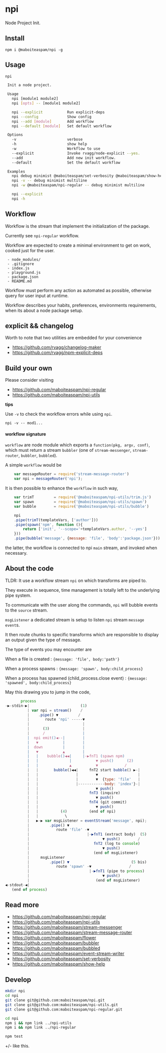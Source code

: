 # npi

Node Project Init.

## Install

    npm i @maboiteaspam/npi -g

## Usage

```bash
npi

 Init a node project.

 Usage
   npi [module1 module2]
   npi [opts] -- [module1 module2]

   npi --explicit           Run explicit-deps
   npi --config             Show config
   npi --add [module]       Add workflow
   npi --default [module]   Set default workflow

 Options
   -v                       verbose
   -h                       show help
   -w                       Workflow to use
   --explicit               Invoke rvagg/node-explicit --yes.
   --add                    Add new init workflow.
   --default                Set the default workflow

 Examples
   npi debug minimist @maboiteaspam/set-verbosity @maboiteaspam/show-help
   npi -v -- debug minimist multiline
   npi -w @maboiteaspam/npi-regular -- debug minimist multiline

   npi --explicit
   npi -h
```

## Workflow

Workflow is the stream that implement the initialization of the package.

Currently see `npi-regular` workflow.

Workflow are expected to create a
minimal environment to get on work,
cooked just for the user.

```
 - node_modules/
 - .gitignore
 - index.js
 - playground.js
 - package.json
 - README.md
```

Workflow must perform any action as automated as possible,
otherwise query for user input at runtime.

Workflow describes your habits, preferences,
environments requirements,
when its about a node package setup.

## explicit && changelog

Worth to note that two utilities are embedded for your convenience

- https://github.com/rvagg/changelog-maker
- https://github.com/rvagg/npm-explicit-deps


## Build your own

Please consider visiting

- https://github.com/maboiteaspam/npi-regular
- https://github.com/maboiteaspam/npi-utils

__tips__

Use `-v` to check the workflow errors while using `npi`.

```
npi -v -- mod1...
```

#### workflow signature

`workflow` are node module which exports a `function(pkg, argv, conf)`,
which must return a stream `bubbler`
(one of `stream-messenger`, `stream-router`, `bubbler`, `bubbled`).

A simple `workflow` would be

```js
    var messageRouter = require('stream-message-router')
    var npi = messageRouter('npi');
```

It is then possible to enhance the `workflow` in such way,

```js
    var trimT         = require('@maboiteaspam/npi-utils/trim.js')
    var spawn         = require('@maboiteaspam/npi-utils/spawn')
    var bubble        = require('@maboiteaspam/npi-utils/bubble')

    npi
    .pipe(trimT(templateVars, ['author']))
    .pipe(spawn('npm', function (){
        return ['init', '--scope='+templateVars.author, '--yes']
    }))
    .pipe(bubble('message', {message: 'file', 'body':'package.json'}))
```

the latter, the workflow is connected to npi `main` stream, and invoked when necessary.

## About the code

TLDR: It use a workflow stream `npi` on which transforms are piped to.

They execute in sequence, time management is totally left to the underlying pipe system.

To communicate with the user along the commands, `npi` will bubble events to the `source` stream.

`msgListener` a dedicated stream is setup to listen `npi` stream  `message event`s.

It then route chunks to specific transforms which are responsible to display an output given the type of message.

The type of events you may encounter are

When a file is created : `{message: 'file', body:'path'}`

When a process spawns : `{message: 'spawn', body:child_process}`

When a process has spawned (child_process.close event) : `{message: 'spawned', body:child_process}`


May this drawing you to jump in the code,

```js
       process
-▶-stdin-▶|                       (1)
          | var npi = stream()    /
          |    .pipe() ▼         /
          |       route 'npi' -----▼
          |                        |
          |      (3)               |
          |      /                 |
          |  npi emit()◀--|        |
          |   ▼           |        |
          |  down         |        |
          |   ▼           ▲        |
          |   |    bubble()◀◀|     |-▶fnT1 (spawn npm)
          |   |              |           ▼ push()      (2)
          |   |              ▲           ▼            /
          |   |       bubble()◀◀|     fnT2 start bubble() ▶-|
          |   |                 |        ▼                  |
          |   |                 |        ▼  {type: 'file'   |
          |   |                 |------------body: 'index'}-|
          |   |                          ▼ push()
          |   |                       fnT3 (inquire)
          |   |                          ▼ push()
          |   |                       fnT4 (git commit)
          |   |                          ▼ push()
          |   |          (4)          (end of npi)
          |   |            \
          |   ▶-▶ var msgListener = eventStream('message', npi);
          |         .pipe() ▼
          |            route 'file' -▼
          |                          |-▶fnT1 (extract body)  (5)
          |                                 ▼ push()        /
          |                             fnT2 (log to console)
          |                                 ▼ push()
          |                             (end of msgListener)
          |     msgListener
          |         .pipe() ▼                            (5 bis)
          |            route 'spawn' -▼                 /
          |                           |-▶fnT1 (pipe to process)
          |                                 ▼ push()
          |                              (end of msgListener)
◀-stdout-◀|
   (end of process)
```


## Read more

- https://github.com/maboiteaspam/npi-regular
- https://github.com/maboiteaspam/npi-utils
- https://github.com/maboiteaspam/stream-messenger
- https://github.com/maboiteaspam/stream-message-router
- https://github.com/maboiteaspam/flower
- https://github.com/maboiteaspam/bubbler
- https://github.com/maboiteaspam/bubbled
- https://github.com/maboiteaspam/event-stream-writer
- https://github.com/maboiteaspam/set-verbosity
- https://github.com/maboiteaspam/show-help


## Develop

```bash
mkdir npi
cd npi
git clone git@github.com:maboiteaspam/npi.git
git clone git@github.com:maboiteaspam/npi-utils.git
git clone git@github.com:maboiteaspam/npi-regular.git

cd npi
npm i && npm link ../npi-utils
npm i && npm link ../npi-regular

npm test
```

+/- like this.
